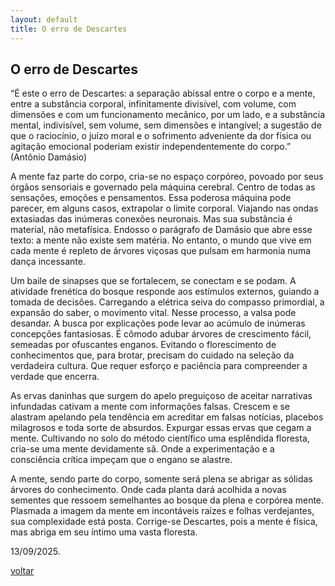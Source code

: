 ```yaml
---
layout: default
title: O erro de Descartes
--- 
```


## O erro de Descartes

“É este o erro de Descartes: a separação abissal entre o corpo e a mente, entre a substância corporal, infinitamente divisível, com volume, com dimensões e com um funcionamento mecânico, por um lado, e a substância mental, indivisível, sem volume, sem dimensões e intangível; a sugestão de que o raciocínio, o juízo moral e o sofrimento adveniente da dor física ou agitação emocional poderiam existir independentemente do corpo.” (Antônio Damásio)

A mente faz parte do corpo, cria-se no espaço corpóreo, povoado por seus órgãos sensoriais e governado pela máquina cerebral. Centro de todas as sensações, emoções e pensamentos. Essa poderosa máquina pode parecer, em alguns casos, extrapolar o limite corporal. Viajando nas ondas extasiadas das inúmeras conexões neuronais. Mas sua substância é material, não metafísica. Endosso o parágrafo de Damásio que abre esse texto: a mente não existe sem matéria. No entanto, o mundo que vive em cada mente é repleto de árvores viçosas que pulsam em harmonia numa dança incessante.

Um baile de sinapses que se fortalecem, se conectam e se podam. A atividade frenética do bosque responde aos estímulos externos, guiando a tomada de decisões. Carregando a elétrica seiva do compasso primordial, a expansão do saber, o movimento vital. Nesse processo, a valsa pode desandar. A busca por explicações pode levar ao acúmulo de inúmeras concepções fantasiosas. É cômodo adubar árvores de crescimento fácil, semeadas por ofuscantes enganos. Evitando o florescimento de conhecimentos que, para brotar, precisam do cuidado na seleção da verdadeira cultura. Que requer esforço e paciência para compreender a verdade que encerra.

As ervas daninhas que surgem do apelo preguiçoso de aceitar narrativas infundadas cativam a mente com informações falsas. Crescem e se alastram apelando pela tendência em acreditar em falsas notícias, placebos milagrosos e toda sorte de absurdos. Expurgar essas ervas que cegam a mente. Cultivando no solo do método científico uma esplêndida floresta, cria-se uma mente devidamente sã. Onde a experimentação e a consciência crítica impeçam que o engano se alastre.

A mente, sendo parte do corpo, somente será plena se abrigar as sólidas árvores do conhecimento. Onde cada planta dará acolhida a novas sementes que ressoem semelhantes ao bosque da plena e corpórea mente. Plasmada a imagem da mente em incontáveis raízes e folhas verdejantes, sua complexidade está posta. Corrige-se Descartes, pois a mente é física, mas abriga em seu íntimo uma vasta floresta.

13/09/2025.

[voltar](./)